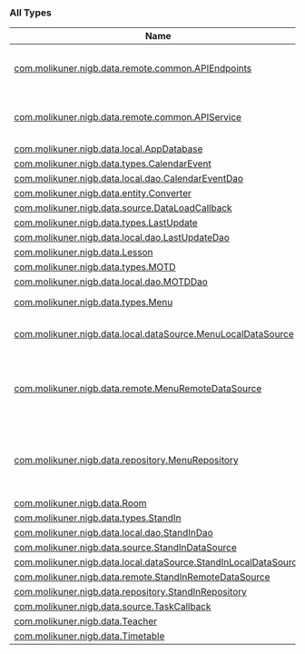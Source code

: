

### All Types

| Name | Summary |
|---|---|
| [com.molikuner.nigb.data.remote.common.APIEndpoints](../com.molikuner.nigb.data.remote.common/-a-p-i-endpoints/index.md) | Enum of APIEndpoints in the [backend](https://nigb.app) |
| [com.molikuner.nigb.data.remote.common.APIService](../com.molikuner.nigb.data.remote.common/-a-p-i-service/index.md) | Singleton object to do requests to the [backend](https://nigb.app) |
| [com.molikuner.nigb.data.local.AppDatabase](../com.molikuner.nigb.data.local/-app-database/index.md) |  |
| [com.molikuner.nigb.data.types.CalendarEvent](../com.molikuner.nigb.data.types/-calendar-event/index.md) |  |
| [com.molikuner.nigb.data.local.dao.CalendarEventDao](../com.molikuner.nigb.data.local.dao/-calendar-event-dao/index.md) |  |
| [com.molikuner.nigb.data.entity.Converter](../com.molikuner.nigb.data.entity/-converter/index.md) |  |
| [com.molikuner.nigb.data.source.DataLoadCallback](../com.molikuner.nigb.data.source/-data-load-callback/index.md) |  |
| [com.molikuner.nigb.data.types.LastUpdate](../com.molikuner.nigb.data.types/-last-update/index.md) |  |
| [com.molikuner.nigb.data.local.dao.LastUpdateDao](../com.molikuner.nigb.data.local.dao/-last-update-dao/index.md) |  |
| [com.molikuner.nigb.data.Lesson](../com.molikuner.nigb.data/-lesson/index.md) |  |
| [com.molikuner.nigb.data.types.MOTD](../com.molikuner.nigb.data.types/-m-o-t-d/index.md) |  |
| [com.molikuner.nigb.data.local.dao.MOTDDao](../com.molikuner.nigb.data.local.dao/-m-o-t-d-dao/index.md) |  |
| [com.molikuner.nigb.data.types.Menu](../com.molikuner.nigb.data.types/-menu/index.md) | Data class for Menu |
| [com.molikuner.nigb.data.local.dataSource.MenuLocalDataSource](../com.molikuner.nigb.data.local.data-source/-menu-local-data-source/index.md) | Role:    Storing data on disk (DB) |
| [com.molikuner.nigb.data.remote.MenuRemoteDataSource](../com.molikuner.nigb.data.remote/-menu-remote-data-source/index.md) | Role:    construct the request data     Fetching data from a service |
| [com.molikuner.nigb.data.repository.MenuRepository](../com.molikuner.nigb.data.repository/-menu-repository/index.md) | Role:    Fetching and storing data     In memory cache (optional) |
| [com.molikuner.nigb.data.Room](../com.molikuner.nigb.data/-room/index.md) |  |
| [com.molikuner.nigb.data.types.StandIn](../com.molikuner.nigb.data.types/-stand-in/index.md) |  |
| [com.molikuner.nigb.data.local.dao.StandInDao](../com.molikuner.nigb.data.local.dao/-stand-in-dao/index.md) |  |
| [com.molikuner.nigb.data.source.StandInDataSource](../com.molikuner.nigb.data.source/-stand-in-data-source/index.md) |  |
| [com.molikuner.nigb.data.local.dataSource.StandInLocalDataSource](../com.molikuner.nigb.data.local.data-source/-stand-in-local-data-source/index.md) |  |
| [com.molikuner.nigb.data.remote.StandInRemoteDataSource](../com.molikuner.nigb.data.remote/-stand-in-remote-data-source/index.md) |  |
| [com.molikuner.nigb.data.repository.StandInRepository](../com.molikuner.nigb.data.repository/-stand-in-repository/index.md) |  |
| [com.molikuner.nigb.data.source.TaskCallback](../com.molikuner.nigb.data.source/-task-callback/index.md) |  |
| [com.molikuner.nigb.data.Teacher](../com.molikuner.nigb.data/-teacher/index.md) |  |
| [com.molikuner.nigb.data.Timetable](../com.molikuner.nigb.data/-timetable/index.md) |  |
